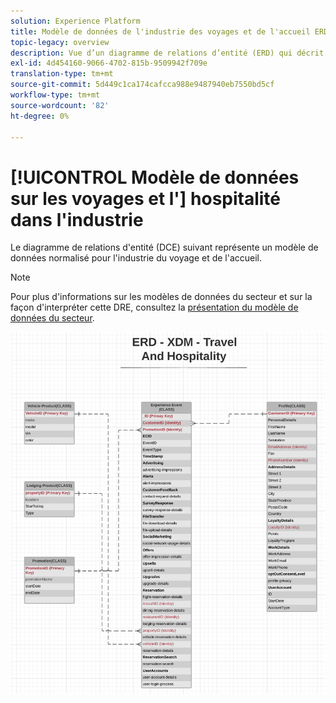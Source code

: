 ```yaml
---
solution: Experience Platform
title: Modèle de données de l'industrie des voyages et de l'accueil ERD
topic-legacy: overview
description: Vue d’un diagramme de relations d’entité (ERD) qui décrit un modèle de données normalisé pour l’industrie du voyage et de l’accueil, compatible avec le modèle de données d’expérience (XDM) à utiliser dans Adobe Experience Platform.
exl-id: 4d454160-9066-4702-815b-9509942f709e
translation-type: tm+mt
source-git-commit: 5d449c1ca174cafcca988e9487940eb7550bd5cf
workflow-type: tm+mt
source-wordcount: '82'
ht-degree: 0%

---
```


# [!UICONTROL Modèle de données sur les voyages et l&#39;] hospitalité dans l&#39;industrie

Le diagramme de relations d&#39;entité (DCE) suivant représente un modèle de données normalisé pour l&#39;industrie du voyage et de l&#39;accueil.

>[!NOTE]
>
>Pour plus d&#39;informations sur les modèles de données du secteur et sur la façon d&#39;interpréter cette DRE, consultez la [présentation du modèle de données du secteur](./overview.md).

![](../../images/industries/travel-hospitality.png)
